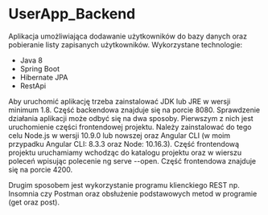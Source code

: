 # UserApp_Backend

Aplikacja umożliwiająca dodawanie użytkowników do bazy danych oraz
pobieranie listy zapisanych użytkowników. Wykorzystane technologie:

- Java 8
- Spring Boot
- Hibernate JPA
- RestApi

Aby uruchomić aplikację trzeba zainstalować JDK lub JRE w wersji minimum 1.8. Część backendowa znajduje się na porcie 8080.
Sprawdzenie działania aplikacji może odbyć się na dwa sposoby.
Pierwszym z nich jest uruchomienie części frontendowej projektu. 
Należy zainstalować do tego celu Node.js w wersji 10.9.0 lub nowszej
oraz Angular CLI (w moim przypadku Angular CLI: 8.3.3 oraz Node: 10.16.3).
Część frontendową projektu uruchamiamy wchodząc do katalogu projektu oraz
w wierszu poleceń wpisując polecenie ng serve --open.
Część frontendowa znajduje się na porcie 4200.

Drugim sposobem jest wykorzystanie programu klienckiego REST 
np. Insomnia czy Postman oraz obsłużenie podstawowych metod w programie
(get oraz post).
